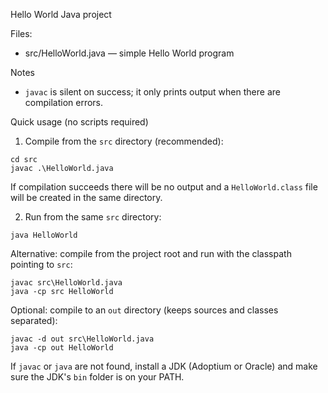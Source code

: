 Hello World Java project

Files:
- src/HelloWorld.java — simple Hello World program

Notes
- `javac` is silent on success; it only prints output when there are compilation errors.

Quick usage (no scripts required)

1) Compile from the `src` directory (recommended):

```
cd src
javac .\HelloWorld.java
```

If compilation succeeds there will be no output and a `HelloWorld.class` file will be created in the same directory.

2) Run from the same `src` directory:

```
java HelloWorld
```

Alternative: compile from the project root and run with the classpath pointing to `src`:

```
javac src\HelloWorld.java
java -cp src HelloWorld
```

Optional: compile to an `out` directory (keeps sources and classes separated):

```
javac -d out src\HelloWorld.java
java -cp out HelloWorld
```

If `javac` or `java` are not found, install a JDK (Adoptium or Oracle) and make sure the JDK's `bin` folder is on your PATH.